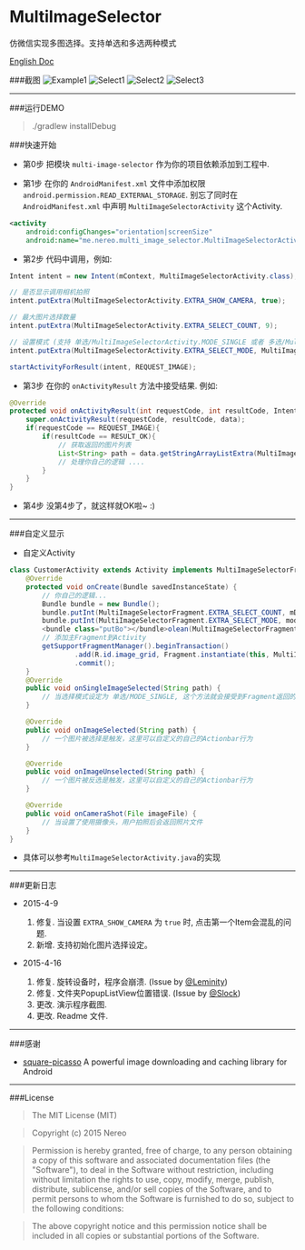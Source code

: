 # MultiImageSelector
仿微信实现多图选择。支持单选和多选两种模式

[English Doc](README.md)

###截图
![Example1](art/example_1.png) ![Select1](art/select_1.png) ![Select2](art/select_2.png) ![Select3](art/select_3.png)

-------------------

###运行DEMO

>./gradlew installDebug

###快速开始
* 第0步
把模块 `multi-image-selector` 作为你的项目依赖添加到工程中.

* 第1步 
在你的 `AndroidManifest.xml` 文件中添加权限 `android.permission.READ_EXTERNAL_STORAGE`.
别忘了同时在 `AndroidManifest.xml` 中声明 `MultiImageSelectorActivity` 这个Activity.
```xml
<activity
    android:configChanges="orientation|screenSize"
    android:name="me.nereo.multi_image_selector.MultiImageSelectorActivity" />
```

* 第2步
代码中调用，例如:
```java
Intent intent = new Intent(mContext, MultiImageSelectorActivity.class);

// 是否显示调用相机拍照
intent.putExtra(MultiImageSelectorActivity.EXTRA_SHOW_CAMERA, true);

// 最大图片选择数量
intent.putExtra(MultiImageSelectorActivity.EXTRA_SELECT_COUNT, 9);

// 设置模式 (支持 单选/MultiImageSelectorActivity.MODE_SINGLE 或者 多选/MultiImageSelectorActivity.MODE_MULTI)
intent.putExtra(MultiImageSelectorActivity.EXTRA_SELECT_MODE, MultiImageSelectorActivity.MODE_MULTI);

startActivityForResult(intent, REQUEST_IMAGE);
```

* 第3步
在你的 `onActivityResult` 方法中接受结果. 例如:
```java
@Override
protected void onActivityResult(int requestCode, int resultCode, Intent data) {
    super.onActivityResult(requestCode, resultCode, data);
    if(requestCode == REQUEST_IMAGE){
        if(resultCode == RESULT_OK){
            // 获取返回的图片列表
            List<String> path = data.getStringArrayListExtra(MultiImageSelectorActivity.EXTRA_RESULT);
            // 处理你自己的逻辑 ....
        }
    }
}
```

* 第4步
没第4步了，就这样就OK啦~ :)

-------------------

###自定义显示
* 自定义Activity
```java
class CustomerActivity extends Activity implements MultiImageSelectorFragment.Callback{
	@Override
    protected void onCreate(Bundle savedInstanceState) {
		// 你自己的逻辑...
        Bundle bundle = new Bundle();
        bundle.putInt(MultiImageSelectorFragment.EXTRA_SELECT_COUNT, mDefaultCount);
        bundle.putInt(MultiImageSelectorFragment.EXTRA_SELECT_MODE, mode);
        <bundle class="putBo"></bundle>olean(MultiImageSelectorFragment.EXTRA_SHOW_CAMERA, isShow);
        // 添加主Fragment到Activity
        getSupportFragmentManager().beginTransaction()
                .add(R.id.image_grid, Fragment.instantiate(this, MultiImageSelectorFragment.class.getName(), bundle))
                .commit();
	}
	@Override
    public void onSingleImageSelected(String path) {
        // 当选择模式设定为 单选/MODE_SINGLE, 这个方法就会接受到Fragment返回的数据
    }

    @Override
    public void onImageSelected(String path) {
        // 一个图片被选择是触发，这里可以自定义的自己的Actionbar行为
    }

    @Override
    public void onImageUnselected(String path) {
        // 一个图片被反选是触发，这里可以自定义的自己的Actionbar行为
    }

    @Override
    public void onCameraShot(File imageFile) {
        // 当设置了使用摄像头，用户拍照后会返回照片文件
    }
}
```
* 具体可以参考`MultiImageSelectorActivity.java`的实现

-------------------

###更新日志

* 2015-4-9
    1. 修复. 当设置 `EXTRA_SHOW_CAMERA` 为 `true` 时, 点击第一个Item会混乱的问题.
    2. 新增. 支持初始化图片选择设定。

* 2015-4-16
    1. 修复. 旋转设备时，程序会崩溃. (Issue by [@Leminity](https://github.com/Leminity))
    2. 修复. 文件夹PopupListView位置错误. (Issue by [@Slock](https://github.com/Slock))
    3. 更改. 演示程序截图.
    4. 更改. Readme 文件.

-------------------

###感谢

* [square-picasso](https://github.com/square/picasso) A powerful image downloading and caching library for Android 

-------------------

###License
>The MIT License (MIT)

>Copyright (c) 2015 Nereo

>Permission is hereby granted, free of charge, to any person obtaining a copy
of this software and associated documentation files (the "Software"), to deal
in the Software without restriction, including without limitation the rights
to use, copy, modify, merge, publish, distribute, sublicense, and/or sell
copies of the Software, and to permit persons to whom the Software is
furnished to do so, subject to the following conditions:

>The above copyright notice and this permission notice shall be included in all
copies or substantial portions of the Software.